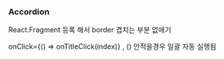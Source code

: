 ### Accordion

React.Fragment 등록 해서 border 겹치는 부분 없애기

onClick={() => onTitleClick(index)} , () 안적을경우 일괄 자동 실행됨 